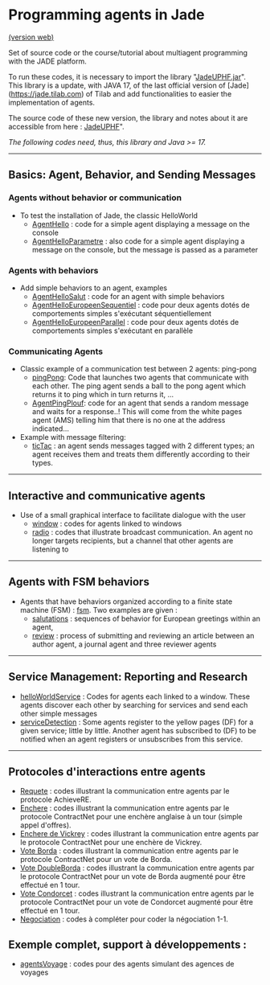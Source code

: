 <meta name="description" content="Programming multi-agent in Java : use of an updated version of the Jade 
platform. Materials for Jade Tutorial : communication, protocols, votes, services, behaviors, ..." />

# Programming agents in Jade

[(version web)](https://emmanueladam.github.io/jade/)

Set of source code or the course/tutorial about multiagent programming with the JADE platform. 

To run these codes, it is necessary to import the library "[JadeUPHF.jar](https://github.com/EmmanuelADAM/JadeUPHF/blob/master/JadeUPHF.jar)". 
This library is a update, with JAVA 17, of the last official version of  [Jade]
(https://jade.tilab.com) of Tilab and add functionalities to easier the implementation of agents.

The source code of these new version, the library and notes about it are accessible from here : [JadeUPHF](https://emmanueladam.github.io/JadeUPHF/)".

_The following codes need, thus, this library and Java >= 17._

----

## Basics: Agent, Behavior, and Sending Messages

### Agents without behavior or communication

- To test the installation of Jade, the classic HelloWorld
    - [AgentHello](https://github.com/EmmanuelADAM/jade/tree/english/helloworldSolo/AgentHello.java) : code for a 
      simple agent displaying a message on the console
    - [AgentHelloParametre](https://github.com/EmmanuelADAM/jade/tree/english/helloworldSolo/AgentHelloParametre.java) :
      also code for a simple agent displaying a message on the console, but the message is passed as a parameter

### Agents with behaviors

- Add simple behaviors to an agent, examples
    - [AgentHelloSalut](https://github.com/EmmanuelADAM/jade/tree/english/testComportement) : code for an agent with 
      simple behaviors
    - [AgentHelloEuropeenSequentiel](https://github.com/EmmanuelADAM/jade/tree/english/testComportement) : code pour deux
      agents dotés de comportements simples s'exécutant séquentiellement
    - [AgentHelloEuropeenParallel](https://github.com/EmmanuelADAM/jade/tree/english/testComportement) : code pour deux
      agents dotés de comportements simples s'exécutant en parallèle

### Communicating Agents

- Classic example of a communication test between 2 agents: ping-pong
    - [pingPong](https://github.com/EmmanuelADAM/jade/tree/english/pingPong): Code that launches two agents that 
      communicate with each other. The ping agent sends a ball to the pong agent which returns it to ping which in 
      turn returns it, ...
    - [AgentPingPlouf](https://github.com/EmmanuelADAM/jade/tree/english/pingPlouf): code for an agent that sends a 
      random message and waits for a response..! This will come from the white pages agent (AMS) telling him that 
      there is no one at the address indicated...
- Example with message filtering:
    - [ticTac](https://github.com/EmmanuelADAM/jade/tree/english/ticTac) : an agent sends messages tagged with 2 
      different types; an agent receives them and treats them differently according to their types.

---

## Interactive and communicative agents

- Use of a small graphical interface to facilitate dialogue with the user
    - [window](https://github.com/EmmanuelADAM/jade/tree/english/window) : codes for agents linked to windows
    - [radio](https://github.com/EmmanuelADAM/jade/tree/english/radio) : codes that illustrate broadcast 
      communication. An agent no longer targets recipients, but a channel that other agents are listening to

---
## Agents with FSM behaviors

- Agents that have behaviors organized according to a finite state machine (FSM)  : [fsm](https://github.com/EmmanuelADAM/jade/tree/english/fsm).
  Two examples are given : 
  - [salutations](https://github.com/EmmanuelADAM/jade/tree/english/fsm/salutations) : sequences of behavior for 
    European greetings within an agent,
  - [review](https://github.com/EmmanuelADAM/jade/tree/english/fsm/review) : process of submitting and reviewing an 
    article between an author agent, a journal agent and three reviewer agents

---
## Service Management: Reporting and Research

- [helloWorldService](https://github.com/EmmanuelADAM/jade/tree/english/helloWorldService) : Codes for agents each 
  linked to a window. These agents discover each other by searching for services and send each other simple messages
- [serviceDetection](https://github.com/EmmanuelADAM/jade/tree/english/serviceDetection) :  Some agents register to the 
  yellow pages (DF) for a given service; little by little.
  Another agent has subscribed to (DF) to be notified when an agent registers or unsubscribes from this service.

---
## Protocoles d'interactions entre agents

- [Requete](https://github.com/EmmanuelADAM/jade/tree/master/protocoles/requetes) : codes illustrant la communication
  entre agents par le protocole AchieveRE.
- [Enchere](https://github.com/EmmanuelADAM/jade/tree/master/protocoles/anglaisesscellees) : codes illustrant la
  communication entre agents par le protocole ContractNet pour une enchère anglaise à un tour (simple appel d'offres).
- [Enchere de Vickrey](https://github.com/EmmanuelADAM/jade/tree/master/protocoles/vickrey) : codes 
  illustrant la communication entre agents par le protocole ContractNet pour une enchère de Vickrey.
- [Vote Borda](https://github.com/EmmanuelADAM/jade/tree/master/protocoles/voteBorda) : codes illustrant la
  communication entre agents par le protocole ContractNet pour un vote de Borda.
- [Vote DoubleBorda](https://github.com/EmmanuelADAM/jade/tree/master/protocoles/voteDoubleBorda) : codes illustrant la
  communication entre agents par le protocole ContractNet pour un vote de Borda augmenté pour être effectué en 1 tour.
- [Vote Condorcet](https://github.com/EmmanuelADAM/jade/tree/master/protocoles/voteCondorcet) : codes illustrant la 
  communication entre agents par le protocole ContractNet pour un vote de Condorcet augmenté pour être effectué en 1 
  tour.
- [Negociation](https://github.com/EmmanuelADAM/jade/tree/master/protocoles/negociation) : codes à compléter 
  pour coder la négociation 1-1.

## Exemple complet, support à développements :

- [agentsVoyage](https://github.com/EmmanuelADAM/jade/tree/master/agencesVoyages) : codes pour des agents simulant des
  agences de voyages
